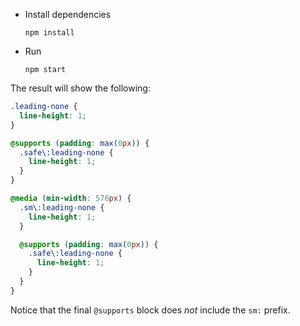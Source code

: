 * Install dependencies

    ```
    npm install
    ```

* Run

    ```
    npm start
    ```

The result will show the following:

```css
.leading-none {
  line-height: 1;
}

@supports (padding: max(0px)) {
  .safe\:leading-none {
    line-height: 1;
  }
}

@media (min-width: 576px) {
  .sm\:leading-none {
    line-height: 1;
  }

  @supports (padding: max(0px)) {
    .safe\:leading-none {
      line-height: 1;
    }
  }
}
```

Notice that the final `@supports` block does _not_ include the `sm:` prefix.
